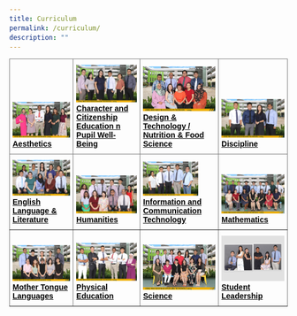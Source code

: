 ```yaml
---
title: Curriculum
permalink: /curriculum/
description: ""
---
```

<style type="text/css">
.tg  {border-collapse:collapse;border-spacing:0;}
.tg td{border-color:black;border-style:solid;border-width:1px;font-family:Arial, sans-serif;font-size:14px;
  overflow:hidden;padding:10px 5px;word-break:normal;}
.tg th{border-color:black;border-style:solid;border-width:1px;font-family:Arial, sans-serif;font-size:14px;
  font-weight:normal;overflow:hidden;padding:10px 5px;word-break:normal;}
.tg .tg-495d{border-color:inherit;color:#004D2E;text-align:left;vertical-align:bottom}
</style>
<table class="tg">
<thead>
  <tr>
    <th class="tg-495d"><img src="/images/2023%20Department%20photos/aesthetics%20department%201.jpg" alt="Aesthetics" style="width:335px"><br><a href="/curriculum/aesthetics"><span style="font-weight:600;text-decoration:none;color:#004D2E;background-color:transparent"></span><b><span style="text-decoration:none;color:#000000;background-color:transparent">Aesthetics</span></b></a><br></th>
    <th class="tg-495d"><img src="/images/2023%20Department%20photos/character%20and%20citizenship%20education%20department%201.jpg" alt="Character and Citizenship Education n Pupil Well-Being" style="width:200px"><br><a href="/curriculum/character-and-citizenship-education-n-pupil-well-being"><span style="font-weight:600;text-decoration:none;color:#004D2E;background-color:transparent"></span><b><span style="text-decoration:none;color:#000000;background-color:transparent">Character and Citizenship Education n Pupil Well-Being</span></b></a><br></th>
    <th class="tg-495d"><img src="/images/2023%20Department%20photos/craft%20and%20technology%20department%201.jpg" alt="Design &amp; Technology / Nutrition &amp; Food Science" style="width:200px"><br><span style="font-weight:600;text-decoration:none;color:#004D2E;background-color:transparent"></span><a href="/curriculum/design-n-technology-nutrition-and-food-science"><b><span style="text-decoration:none;color:#000000;background-color:transparent">Design &amp; Technology / Nutrition &amp; Food Science</span></b></a><br></th>
    <th class="tg-495d"><img src="/images/2023%20Department%20photos/discipline%20committee%201.jpg" alt="Discipline" style="width:335px"><br><span style="font-weight:600;text-decoration:none;color:#004D2E;background-color:transparent"></span><a href="/curriculum/discipline"><b><span style="text-decoration:none;color:#000000;background-color:transparent">Discipline</span></b></a><br></th>
  </tr>
</thead>
<tbody>
  <tr>
    <td class="tg-495d"><img src="/images/2023%20Department%20photos/english%20language%20department%201.jpg" alt="English Language &amp; Literature" style="width:200px"><br><span style="font-weight:600;text-decoration:none;color:#004D2E;background-color:transparent"></span><a href="/curriculum/english-language-n-literature"><b><span style="text-decoration:none;color:#000000;background-color:transparent">English Language &amp; Literature</span></b></a><br></td>
    <td class="tg-495d"><img src="/images/2023%20Department%20photos/humanities%20department%201.jpg" alt="Humanities" style="width:200px"><br><span style="font-weight:600;text-decoration:none;color:#004D2E;background-color:transparent"></span><a href="/curriculum/humanities"><b><span style="text-decoration:none;color:#000000;background-color:transparent">Humanities</span></b></a><br></td>
    <td class="tg-495d"><img src="/images/2023%20Department%20photos/info%20communication%20technology%20department%201.jpg" alt="Information and Communication Technology" style="width:100px"><br><span style="font-weight:600;text-decoration:none;color:#004D2E;background-color:transparent"></span><a href="/curriculum/information-and-communication-technology"><b><span style="text-decoration:none;color:#000000;background-color:transparent">Information and Communication Technology</span></b></a><br></td>
    <td class="tg-495d"><img src="/images/2023%20Department%20photos/mathematics%20department%201.jpg" alt="Mathematics" style="width:200px"><br><span style="font-weight:600;text-decoration:none;color:#004D2E;background-color:transparent"></span><a href="/curriculum/mathematics"><b><span style="text-decoration:none;color:#000000;background-color:transparent">Mathematics</span></b></a><br></td>
  </tr>
  <tr>
    <td class="tg-495d"><img src="/images/2023%20Department%20photos/mother%20tongue%20language%20department%202.jpg" alt="Mother Tongue Languages" style="width:200px"><br><span style="font-weight:600;text-decoration:none;color:#004D2E;background-color:transparent"></span><a href="/curriculum/mother-tongue-languages"><b><span style="text-decoration:none;color:#000000;background-color:transparent">Mother Tongue Languages</span></b></a><br></td>
    <td class="tg-495d"><img src="/images/2023%20Department%20photos/physical%20education%20department%201.jpg" alt="Physical Education" style="width:200px"><br><span style="font-weight:600;text-decoration:none;color:#004D2E;background-color:transparent"></span><a href="/curriculum/physical-education"><b><span style="text-decoration:none;color:#000000;background-color:transparent">Physical Education</span></b></a><br></td>
    <td class="tg-495d"><img src="/images/2023%20Department%20photos/science%20department%202.jpg" alt="Science" style="width:200px"><br><span style="font-weight:600;text-decoration:none;color:#004D2E;background-color:transparent"></span><a href="/curriculum/science"><b><span style="text-decoration:none;color:#000000;background-color:transparent">Science</span></b></a><br></td>
    <td class="tg-495d"><img src="/images/student%20leadership.png" alt="Student Leadership" style="width:200px"><br><span style="font-weight:600;text-decoration:none;color:#004D2E;background-color:transparent"></span><a href="/amksian-experience/student-leadership"><b><span style="text-decoration:none;color:#000000;background-color:transparent">Student Leadership</span></b></a><br></td>
  </tr>
</tbody>
</table>